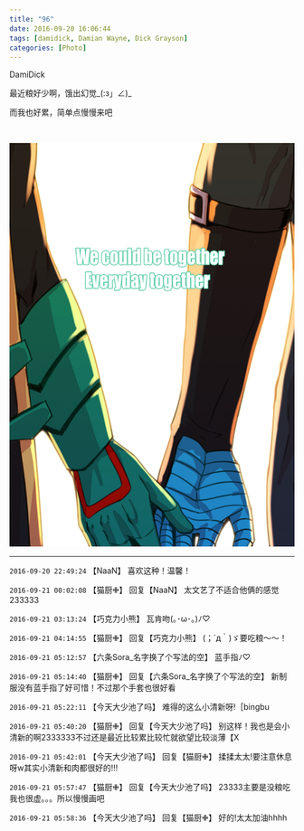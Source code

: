 ```yaml
---
title: "96"
date: 2016-09-20 16:06:44
tags: [damidick, Damian Wayne, Dick Grayson]
categories: [Photo]
---
```


<p>DamiDick</p> 
<p>最近粮好少啊，饿出幻觉_(:з」∠)_</p> 
<p>而我也好累，简单点慢慢来吧</p> 
<p><br /></p>

![](https://raw.githubusercontent.com/alicewish/meowchain247/master/img_cVZNdzJtQk9JV2RERmtKekE2OC9ZTnZKNzVUaEI1cWJENUVSU2Exd3VVR0dsWGp2QTdqRUpRPT0.jpg)

---

`2016-09-20 22:49:24` 【NaaN】 喜欢这种！温馨！

`2016-09-21 00:02:08` 【猫厨✙】 回复【NaaN】 太文艺了不适合他俩的感觉233333

`2016-09-21 03:13:24` 【巧克力小熊】 瓦肯吻(｡･ω･｡)ﾉ♡

`2016-09-21 04:14:55` 【猫厨✙】 回复【巧克力小熊】 (；´д｀)ゞ要吃粮～～！

`2016-09-21 05:12:57` 【六条Sora\_名字换了个写法的空】 蓝手指ﾉ♡

`2016-09-21 05:14:40` 【猫厨✙】 回复【六条Sora\_名字换了个写法的空】 新制服没有蓝手指了好可惜！不过那个手套也很好看

`2016-09-21 05:22:11` 【今天大少池了吗】 难得的这么小清新呀!［bingbu

`2016-09-21 05:40:20` 【猫厨✙】 回复【今天大少池了吗】 别这样！我也是会小清新的啊2333333不过还是最近比较累比较忙就欲望比较淡薄【X

`2016-09-21 05:42:01` 【今天大少池了吗】 回复【猫厨✙】 揉揉太太!要注意休息呀w其实小清新和肉都很好的!!!

`2016-09-21 05:57:47` 【猫厨✙】 回复【今天大少池了吗】 23333主要是没粮吃我也很虚。。。所以慢慢画吧

`2016-09-21 05:58:36` 【今天大少池了吗】 回复【猫厨✙】 好的!太太加油hhhh
